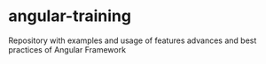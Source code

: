 # angular-training
 Repository with examples and usage of features advances and best practices of Angular Framework
